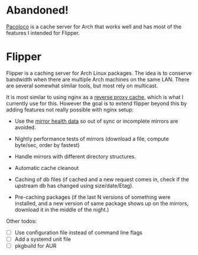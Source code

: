 Abandoned!
============

[Pacoloco](https://github.com/anatol/pacoloco) is a cache server for Arch
that works well and has most of the features I intended for Flipper.

Flipper
========

Flipper is a caching server for Arch Linux packages. The idea is to
conserve bandwidth when there are multiple Arch machines on the same LAN.
There are several somewhat similar tools, but most rely on multicast.

It is most similar to using nginx as a
[reverse proxy cache](https://wiki.archlinux.org/index.php/Pacman/Tips_and_tricks#Dynamic_reverse_proxy_cache_using_nginx),
which is what I currently use for this. However the goal is to extend
flipper beyond this by adding features not really possible with nginx
setup:

- Use the [mirror health data](https://www.archlinux.org/mirrors/status/)
  so out of sync or incomplete mirrors are avoided.

- Nightly performance tests of mirrors (download a file, compute byte/sec,
  order by fastest)

- Handle mirrors with different directory structures.

- Automatic cache cleanout

- Caching of db files (if cached and a new request comes in, check if
  the upstream db has changed using size/date/Etag).

- Pre-caching packages (if the last N versions of something were
  installed, and a new version of same package shows up on the
  mirrors, download it in the middle of the night.)

Other todos:

- [ ] Use configuration file instead of command line flags
- [ ] Add a systemd unit file
- [ ] pkgbuild for AUR
